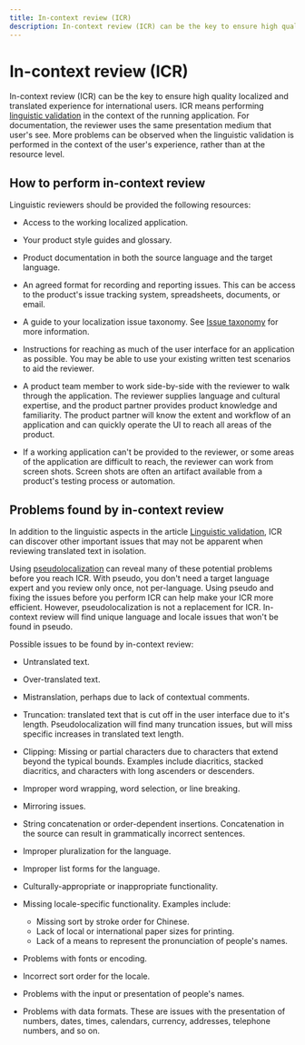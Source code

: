 ```yaml
---
title: In-context review (ICR)
description: In-context review (ICR) can be the key to ensure high quality localized and translated experience for international users.
---
```


# In-context review (ICR)

In-context review (ICR) can be the key to ensure high quality localized and translated experience for international users.
ICR means performing [linguistic validation](linguistic-validation.md) in the context of the running application.
For documentation, the reviewer uses the same presentation medium that user's see.
More problems can be observed when the linguistic validation is performed in the context of the user's experience, rather than at the resource level.

## How to perform in-context review

Linguistic reviewers should be provided the following resources:

* Access to the working localized application.

* Your product style guides and glossary.

* Product documentation in both the source language and the target language.

* An agreed format for recording and reporting issues.
This can be access to the product's issue tracking system, spreadsheets, documents, or email.

* A guide to your localization issue taxonomy. See [Issue taxonomy](issue-taxonomy.md) for more information.

* Instructions for reaching as much of the user interface for an application as possible.
You may be able to use your existing written test scenarios to aid the reviewer.

* A product team member to work side-by-side with the reviewer to walk through the application.
The reviewer supplies language and cultural expertise, and the product partner provides product knowledge and familiarity.
The product partner will know the extent and workflow of an application and can quickly operate the UI to reach all areas of the product.

* If a working application can't be provided to the reviewer, or some areas of the application are difficult to reach, the reviewer can work from screen shots.
Screen shots are often an artifact available from a product's testing process or automation.

## Problems found by in-context review

In addition to the linguistic aspects in the article [Linguistic validation](linguistic-validation.md), ICR can discover other important issues that may not be apparent when reviewing translated text in isolation.

Using [pseudolocalization](../methodology/pseudolocalization.md) can reveal many of these potential problems before you reach ICR.
With pseudo, you don't need a target language expert and you review only once, not per-language.
Using pseudo and fixing the issues before you perform ICR can help make your ICR more efficient.
However, pseudolocalization is not a replacement for ICR.
In-context review will find unique language and locale issues that won't be found in pseudo.

Possible issues to be found by in-context review:

* Untranslated text.

* Over-translated text.

* Mistranslation, perhaps due to lack of contextual comments.

* Truncation: translated text that is cut off in the user interface due to it's length.
Pseudolocalization will find many truncation issues, but will miss specific increases in translated text length.

* Clipping: Missing or partial characters due to characters that extend beyond the typical bounds.
Examples include diacritics, stacked diacritics, and characters with long ascenders or descenders.

* Improper word wrapping, word selection, or line breaking.

* Mirroring issues.

* String concatenation or order-dependent insertions. Concatenation in the source can result in grammatically incorrect sentences.

* Improper pluralization for the language.

* Improper list forms for the language.

* Culturally-appropriate or inappropriate functionality.

* Missing locale-specific functionality. Examples include:
  * Missing sort by stroke order for Chinese.
  * Lack of local or international paper sizes for printing.
  * Lack of a means to represent the pronunciation of people's names.

* Problems with fonts or encoding.

* Incorrect sort order for the locale.

* Problems with the input or presentation of people's names.

* Problems with data formats. These are issues with the presentation of numbers, dates, times, calendars, currency, addresses, telephone numbers, and so on.
